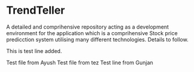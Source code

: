 # TrendTeller
A detailed and comprihensive repository acting as a development environment for the application which is a comprihensive Stock price predicction system utilising many different technologies. Details to follow.

This is test line added.

Test file from Ayush
Test file from tez
Test line from Gunjan